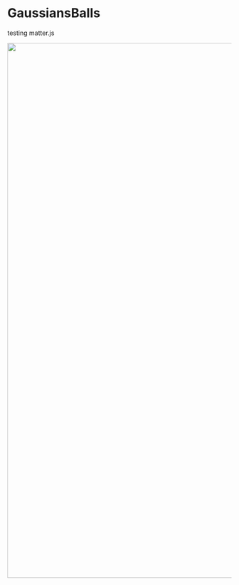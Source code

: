 # GaussiansBalls
testing matter.js

<img src="https://i.gyazo.com/0e57ff2808c580afcf4d49dfd194e6cd.gif" src="https://i.gyazo.com/0e57ff2808c580afcf4d49dfd194e6cd.gif" width="800" height="1200" />
